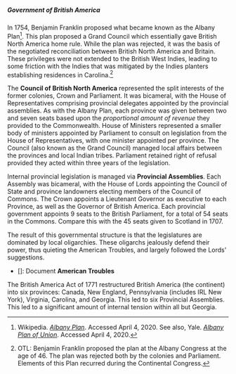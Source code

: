 ##### Government of British America

In 1754, Benjamin Franklin proposed what became known as the Albany Plan[^albany-plan]. This plan proposed a Grand Council which essentially gave British North America home rule. While the plan was rejected, it was the basis of the negotiated reconciliation between British North America and Britain. These privileges were not extended to the British West Indies, leading to some friction with the Indies that was mitigated by the Indies planters establishing residences in Carolina.[^OTL-Albany Plan]

[^OTL-Albany Plan]: OTL: Benjamin Franklin proposed the plan at the Albany Congress at the age of 46. The plan was rejected both by the colonies and Parliament. Elements of this Plan recurred during the Continental Congress.

The **Council of British North America** represented the split interests of the former colonies, Crown and Parliament. It was bicameral, with the House of Representatives comprising provincial delegates appointed by the provincial assemblies. As with the Albany Plan, each province was given between two and seven seats based upon the _proportional amount of revenue_ they provided to the Commonwealth. House of Ministers represented a smaller body of ministers appointed by Parliament to consult on legislation from the House of Representatives, with one minister appointed per province. The Council (also known as the Grand Council) managed local affairs between the provinces and local Indian tribes. Parliament retained right of refusal provided they acted within three years of the legislation.

Internal provincial legislation is managed via **Provincial Assemblies**. Each Assembly was bicameral, with the House of Lords appointing the Council of State and province landowners electing members of the Council of Commons. The Crown appoints a Lieutenant Governor as executive to each Province, as well as the Governor of British America. Each provincial government appoints 9 seats to the British Parliament, for a total of 54 seats in the Commons. Compare this with the 45 seats given to Scotland in 1707.

The result of this governmental structure is that the legislatures are dominated by local oligarchies. These oligarchs jealously defend their power, thus quieting the American Troubles, and largely followed the Lords' suggestions.

- []: Document **American Troubles**

[^albany-plan]: Wikipedia. _[Albany Plan](https://en.wikipedia.org/wiki/Albany_Plan)_. Accessed April 4, 2020. See also, Yale. _[Albany Plan of Union](https://avalon.law.yale.edu/18th_century/albany.asp)_. Accessed April 4, 2020.

The British America Act of 1771 restructured British America (the continent) into six provinces: Canada, New England, Pennsylvania (includes IRL New York), Virginia, Carolina, and Georgia. This led to six Provincial Assemblies. This led to a significant amount of internal tension within all but Georgia.

<!-- * Wikipedia. _[Parliament](https://en.wikipedia.org/wiki/Parliament_of_Great_Britain)_. Ref 2019.
 -->
